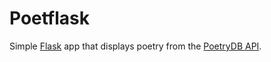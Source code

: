 # Poetflask

Simple [Flask](http://flask.pocoo.org/) app that displays poetry from the 
[PoetryDB API](http://poetrydb.org/index.html).